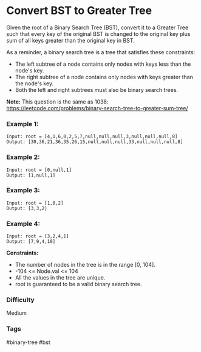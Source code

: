 # Convert BST to Greater Tree

Given the root of a Binary Search Tree (BST), convert it to a Greater Tree such that every key of the original BST is changed to the original key plus sum of all keys greater than the original key in BST.

As a reminder, a binary search tree is a tree that satisfies these constraints:

- The left subtree of a node contains only nodes with keys less than the node's key.
- The right subtree of a node contains only nodes with keys greater than the node's key.
- Both the left and right subtrees must also be binary search trees.

**Note:** This question is the same as 1038: https://leetcode.com/problems/binary-search-tree-to-greater-sum-tree/

### Example 1:

```
Input: root = [4,1,6,0,2,5,7,null,null,null,3,null,null,null,8]
Output: [30,36,21,36,35,26,15,null,null,null,33,null,null,null,8]
```

### Example 2:

```
Input: root = [0,null,1]
Output: [1,null,1]
```

### Example 3:

```
Input: root = [1,0,2]
Output: [3,3,2]
```

### Example 4:

```
Input: root = [3,2,4,1]
Output: [7,9,4,10]
```

**Constraints:**

- The number of nodes in the tree is in the range [0, 104].
- -104 <= Node.val <= 104
- All the values in the tree are unique.
- root is guaranteed to be a valid binary search tree.

### Difficulty

Medium

### Tags

#binary-tree #bst
